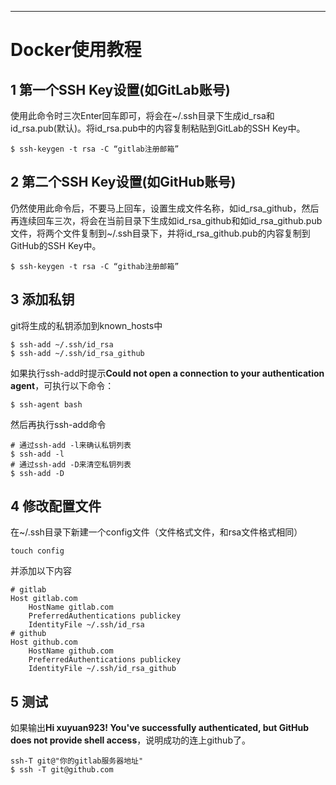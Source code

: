 ------



# Docker使用教程

## 1 第一个SSH Key设置(如GitLab账号)

   使用此命令时三次Enter回车即可，将会在~/.ssh目录下生成id_rsa和id_rsa.pub(默认)。将id_rsa.pub中的内容复制粘贴到GitLab的SSH Key中。

    $ ssh-keygen -t rsa -C “gitlab注册邮箱”
    
## 2 第二个SSH Key设置(如GitHub账号)

   仍然使用此命令后，不要马上回车，设置生成文件名称，如id_rsa_github，然后再连续回车三次，将会在当前目录下生成如id_rsa_github和如id_rsa_github.pub文件，将两个文件复制到~/.ssh目录下，并将id_rsa_github.pub的内容复制到GitHub的SSH Key中。
   
    $ ssh-keygen -t rsa -C “githab注册邮箱”
    
## 3 添加私钥

   git将生成的私钥添加到known_hosts中
   
    $ ssh-add ~/.ssh/id_rsa
    $ ssh-add ~/.ssh/id_rsa_github
    
   如果执行ssh-add时提示**Could not open a connection to your authentication agent**，可执行以下命令：
   
    $ ssh-agent bash
    
   然后再执行ssh-add命令
   
    # 通过ssh-add -l来确认私钥列表
    $ ssh-add -l
    # 通过ssh-add -D来清空私钥列表
    $ ssh-add -D
    
## 4 修改配置文件

   在~/.ssh目录下新建一个config文件（文件格式文件，和rsa文件格式相同）
   
    touch config

   并添加以下内容
   
    # gitlab
    Host gitlab.com
        HostName gitlab.com
        PreferredAuthentications publickey
        IdentityFile ~/.ssh/id_rsa
    # github
    Host github.com
        HostName github.com
        PreferredAuthentications publickey
        IdentityFile ~/.ssh/id_rsa_github

## 5 测试

   如果输出**Hi xuyuan923! You've successfully authenticated, but GitHub does not provide shell access**，说明成功的连上github了。

    ssh-T git@"你的gitlab服务器地址"
    $ ssh -T git@github.com
